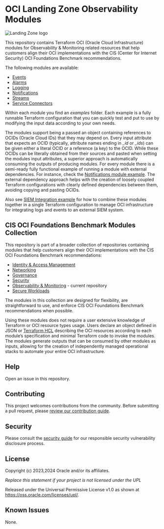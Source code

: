 # OCI Landing Zone Observability Modules

![Landing Zone logo](./landing_zone_300.png)

This repository contains Terraform OCI (Oracle Cloud Infrastructure) modules for Observability & Monitoring related resources that help customers align their OCI implementations with the CIS (Center for Internet Security) OCI Foundations Benchmark recommendations.

The following modules are available:
- [Events](./events/)
- [Alarms](./alarms/)
- [Logging](./logging/)
- [Notifications](./notifications/)
- [Streams](./streams/)
- [Service Connectors](./service-connectors/)

Within each module you find an *examples* folder. Each example is a fully runnable Terraform configuration that you can quickly test and put to use by modifying the input data according to your own needs.  

The modules support being a passed an object containing references to OCIDs (Oracle Cloud IDs) that they may depend on. Every input attribute that expects an OCID (typically, attribute names ending in *_id* or *_ids*) can be given either a literal OCID or a reference (a key) to the OCID. While these OCIDs can be literally obtained from their sources and pasted when setting the modules input attributes, a superior approach is automatically consuming the outputs of producing modules. For every module there is a semi-ready fully functional example of running a module with external dependencies. For instance, check the [Notifications module example](./notifications/examples/external_dependency/). The external dependency approach helps with the creation of loosely coupled Terraform configurations with clearly defined dependencies between them, avoiding copying and pasting OCIDs.

Also see [SIEM Integration example](./examples/siem-integration/) for how to combine these modules together in a single Terraform configuration to manage OCI infrastructure for integrating logs and events to an external SIEM system.

## CIS OCI Foundations Benchmark Modules Collection

This repository is part of a broader collection of repositories containing modules that help customers align their OCI implementations with the CIS OCI Foundations Benchmark recommendations:
- [Identity & Access Management](https://github.com/oracle-quickstart/terraform-oci-cis-landing-zone-iam)
- [Networking](https://github.com/oracle-quickstart/terraform-oci-cis-landing-zone-networking)
- [Governance](https://github.com/oracle-quickstart/terraform-oci-cis-landing-zone-governance)
- [Security](https://github.com/oracle-quickstart/terraform-oci-cis-landing-zone-security)
- [Observability & Monitoring](https://github.com/oracle-quickstart/terraform-oci-cis-landing-zone-observability) - current repository
- [Secure Workloads](https://github.com/oracle-quickstart/terraform-oci-secure-workloads)

The modules in this collection are designed for flexibility, are straightforward to use, and enforce CIS OCI Foundations Benchmark recommendations when possible.

Using these modules does not require a user extensive knowledge of Terraform or OCI resource types usage. Users declare an object defined in JSON or [Terraform HCL](https://developer.hashicorp.com/terraform/language/syntax/configuration) describing the OCI resources according to each module’s specification and minimal Terraform code to invoke the modules. The modules generate outputs that can be consumed by other modules as inputs, allowing for the creation of independently managed operational stacks to automate your entire OCI infrastructure.

## Help

Open an issue in this repository.

## Contributing

This project welcomes contributions from the community. Before submitting a pull request, please [review our contribution guide](./CONTRIBUTING.md).

## Security

Please consult the [security guide](./SECURITY.md) for our responsible security vulnerability disclosure process.

## License

Copyright (c) 2023,2024 Oracle and/or its affiliates.

*Replace this statement if your project is not licensed under the UPL*

Released under the Universal Permissive License v1.0 as shown at
<https://oss.oracle.com/licenses/upl/>.

## Known Issues
None.
